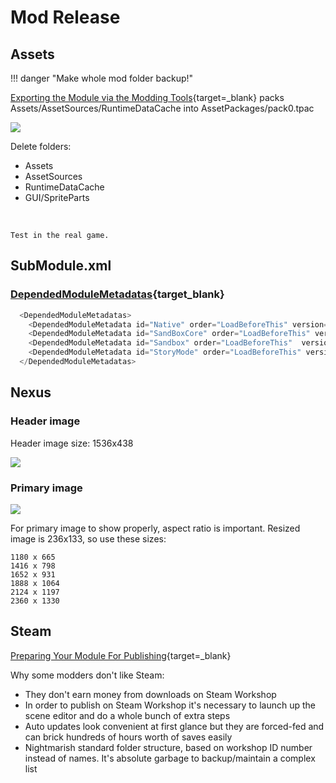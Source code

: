 # Mod Release

## Assets

!!! danger "Make whole mod folder backup!"

[Exporting the Module via the Modding Tools](https://moddocs.bannerlord.com/steam-workshop/uploading_updating_mod/#exporting-the-module-via-the-modding-tools){target=_blank} packs Assets/AssetSources/RuntimeDataCache into AssetPackages/pack0.tpac

![](https://imgur.com/bFhf0d8.png)

Delete folders:

* Assets
* AssetSources
* RuntimeDataCache
* GUI/SpriteParts
<br>

```
Test in the real game.
```


## SubModule.xml

### [DependedModuleMetadatas](https://github.com/BUTR/Bannerlord.BUTRLoader#for-modders){target_blank}

``` cs
  <DependedModuleMetadatas>
    <DependedModuleMetadata id="Native" order="LoadBeforeThis" version="1.1.0"/>
    <DependedModuleMetadata id="SandBoxCore" order="LoadBeforeThis" version="1.1.0"/>
    <DependedModuleMetadata id="Sandbox" order="LoadBeforeThis"  version="1.1.0"/>
    <DependedModuleMetadata id="StoryMode" order="LoadBeforeThis" version="1.1.0"/>
  </DependedModuleMetadatas>
```

## Nexus

### Header image

Header image size: 1536x438

![](https://imgur.com/KukQAvR.png)



### Primary image

![](https://imgur.com/MN1lY54.png)

For primary image to show properly, aspect ratio is important. Resized image is 236x133, so use these sizes:

    1180 x 665
    1416 x 798
    1652 x 931
    1888 x 1064
    2124 x 1197
    2360 x 1330


## Steam

[Preparing Your Module For Publishing](https://moddocs.bannerlord.com/steam-workshop/uploading_updating_mod/){target=_blank}

Why some modders don't like Steam:

* They don't earn money from downloads on Steam Workshop
* In order to publish on Steam Workshop it's necessary to launch up the scene editor and do a whole bunch of extra steps
* Auto updates look convenient at first glance but they are forced-fed and can brick hundreds of hours worth of saves easily
* Nightmarish standard folder structure, based on workshop ID number instead of names. It's absolute garbage to backup/maintain a complex list

